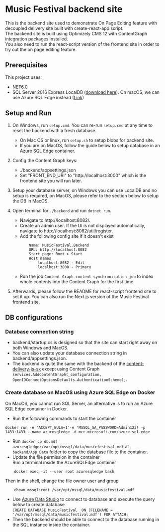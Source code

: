 # Music Festival backend site
This is the backend site used to demonstrate On Page Editing feature with decoupled delivery site built with create-react-app script.  
The backend site is built using Optimizely CMS 12 with ContentGraph integration packages installed.  
You also need to run the react-script version of the frontend site in order to try out the on page editing feature.  

## Prerequisites
This project uses:
* NET6.0
* SQL Server 2016 Express LocalDB ([download here](https://www.microsoft.com/en-us/sql-server/sql-server-downloads)). On macOS, we can use Azure SQL Edge instead ([Link](https://learn.microsoft.com/en-us/azure/azure-sql-edge/disconnected-deployment))

## Setup and Run

1. On Windows, run `setup.cmd`. You can re-run `setup.cmd` at any time to reset the backend with a fresh database.
    * On Mac OS or linux, run `setup.sh` to setup blobs for backend site.
    * If you are on MacOS, follow the guide below to setup database in an Azure SQL Edge container.  
2. Config the Content Graph keys:   
    * ./backend/appsettings.json  
    * Set "FRONT_END_URI" to "http://localhost:3000" which is the frontend site you will run later.  

3. Setup your database server, on Windows you can use LocalDB and no setup is required, on MacOS, please refer to the section below to setup the DB in MacOS.   

4. Open terminal for `./backend` and run `dotnet run`.
    * Navigate to http://localhost:8082/.
    * Create an admin user. If the UI is not displayed automatically, navigate to http://localhost:8082/util/register.
    * Add the following config site if it doesn't exist
        ```
            Name: MusicFestival.Backend
            URL: http://localhost:8082
            Start page: Root > Start
            Host names
                localhost:8082 - Edit
                localhost:3000 - Primary
        ```
    * Run the job `Content Graph content synchronization job` to index whole contents into the Content Graph for the first time  
    
5. Afterwards, please follow the README for react-script frontend site to set it up. You can also run the Next.js version of the Music Festival frontend site.  

## DB configurations

### Database connection string
* backend/startup.cs is designed so that the site can start right away on both Windows and MacOS.
* You can also update your database connection string in backend/appsettings.json.
* The backend is quite the same with the backend of the [content-delivery-js-sk](https://github.com/episerver/content-delivery-js-sdk/tree/master/samples/music-festival-vue-decoupled) except using Content Graph `services.AddContentGraph(_configuration, OpenIDConnectOptionsDefaults.AuthenticationScheme);`.

### Create database on MacOS using Azure SQL Edge on Docker
On MacOS, you cannot run SQL Server, an alternative is to run an Azure SQL Edge container in Docker.  

* Run the following commands to start the container
```
docker run -e 'ACCEPT_EULA=1'-e 'MSSQL_SA_PASSWORD=Admin123! -p 1433:1433 --name azuresqledge -d mcr.microsoft.com/azure-sql-edge  
```
* Run `docker cp db.mdf azuresqledge:/var/opt/mssql/data/musicfestival.mdf` at `backend/App_Data` folder to copy the database file to the container.  
* Update the file permission in the container  
Run a terminal inside the AzureSQLEdge container
```
    docker exec -it --user root azuresqledge bash
```

Then in the shell, change the file owner user and group
```
    chown mssql:root /var/opt/mssql/data/musicfestival.mdf
```
* Use [Azure Data Studio](https://learn.microsoft.com/en-us/sql/azure-data-studio/download-azure-data-studio?view=sql-server-ver16#download-azure-data-studio) to connect to database and execute the query below to create database  
`CREATE DATABASE MusicFestival  ON (FILENAME = '/var/opt/mssql/data/musicfestival.mdf') FOR ATTACH;`
* Then the backend should be able to connect to the database running in the SQL instance inside the container.  